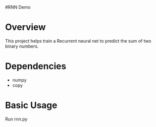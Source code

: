 #RNN Demo

Overview
============

This project helps train a Recurrent neural net to predict the sum of two binary numbers.

Dependencies
============
* numpy
* copy


Basic Usage
===========

Run rnn.py

